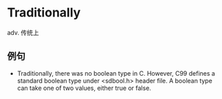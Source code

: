 # Traditionally

adv. 传统上

## 例句

* Traditionally, there was no boolean type in C. However, C99 defines a standard boolean type under <sdbool.h> header file. A boolean type can take one of two values, either true or false.
